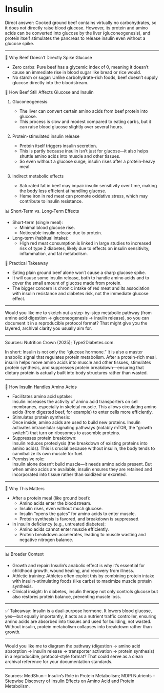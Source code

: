 # Insulin #

Direct answer: Cooked ground beef contains virtually no carbohydrates, so it does not directly raise blood glucose. However, its protein and amino acids can be converted into glucose by the liver (gluconeogenesis), and protein itself stimulates the pancreas to release insulin even without a glucose spike.  

---

🔬 Why Beef Doesn’t Directly Spike Glucose
- Zero carbs: Pure beef has a glycemic index of 0, meaning it doesn’t cause an immediate rise in blood sugar like bread or rice would.  
- No starch or sugar: Unlike carbohydrate-rich foods, beef doesn’t supply glucose directly into the bloodstream.  

🧪 How Beef Still Affects Glucose and Insulin
1. Gluconeogenesis  
   - The liver can convert certain amino acids from beef protein into glucose.  
   - This process is slow and modest compared to eating carbs, but it can raise blood glucose slightly over several hours.  

2. Protein-stimulated insulin release  
   - Protein itself triggers insulin secretion.  
   - This is partly because insulin isn’t just for glucose—it also helps shuttle amino acids into muscle and other tissues.  
   - So even without a glucose surge, insulin rises after a protein-heavy meal.  

3. Indirect metabolic effects  
   - Saturated fat in beef may impair insulin sensitivity over time, making the body less efficient at handling glucose.  
   - Heme iron in red meat can promote oxidative stress, which may contribute to insulin resistance.  

📊 Short-Term vs. Long-Term Effects
- Short-term (single meal):  
  - Minimal blood glucose rise.  
  - Noticeable insulin release due to protein.  
- Long-term (habitual intake):  
  - High red meat consumption is linked in large studies to increased risk of type 2 diabetes, likely due to effects on insulin sensitivity, inflammation, and fat metabolism.  

🥩 Practical Takeaway
- Eating plain ground beef alone won’t cause a sharp glucose spike.  
- It will cause some insulin release, both to handle amino acids and to cover the small amount of glucose made from protein.  
- The bigger concern is chronic intake of red meat and its association with insulin resistance and diabetes risk, not the immediate glucose effect.  

---

Would you like me to sketch out a step-by-step metabolic pathway (from amino acid digestion → gluconeogenesis → insulin release), so you can document it in a reproducible protocol format? That might give you the layered, archival clarity you usually aim for.  

---

Sources: Nutrition Crown (2025); Type2Diabetes.com.




In short: Insulin is not only the “glucose hormone.” It is also a master anabolic signal that regulates protein metabolism. After a protein-rich meal, insulin helps move amino acids into muscle and other tissues, stimulates protein synthesis, and suppresses protein breakdown—ensuring that dietary protein is actually built into body structures rather than wasted.  

---

🔑 How Insulin Handles Amino Acids
- Facilitates amino acid uptake:  
  Insulin increases the activity of amino acid transporters on cell membranes, especially in skeletal muscle. This allows circulating amino acids (from digested beef, for example) to enter cells more efficiently.  
- Stimulates protein synthesis:  
  Once inside, amino acids are used to build new proteins. Insulin activates intracellular signaling pathways (notably mTOR, the “growth switch”) that turn on ribosomes to assemble proteins.  
- Suppresses protein breakdown:  
  Insulin reduces proteolysis (the breakdown of existing proteins into amino acids). This is crucial because without insulin, the body tends to cannibalize its own muscle for fuel.  
- Permissive role:  
  Insulin alone doesn’t build muscle—it needs amino acids present. But when amino acids are available, insulin ensures they are retained and incorporated into tissue rather than oxidized or excreted.  

---

🧬 Why This Matters
- After a protein meal (like ground beef):  
  - Amino acids enter the bloodstream.  
  - Insulin rises, even without much glucose.  
  - Insulin “opens the gates” for amino acids to enter muscle.  
  - Protein synthesis is favored, and breakdown is suppressed.  
- In insulin deficiency (e.g., untreated diabetes):  
  - Amino acids cannot enter muscle efficiently.  
  - Protein breakdown accelerates, leading to muscle wasting and negative nitrogen balance.  

---

📊 Broader Context
- Growth and repair: Insulin’s anabolic effect is why it’s essential for childhood growth, wound healing, and recovery from illness.  
- Athletic training: Athletes often exploit this by combining protein intake with insulin-stimulating foods (like carbs) to maximize muscle protein synthesis.  
- Clinical insight: In diabetes, insulin therapy not only controls glucose but also restores protein balance, preventing muscle loss.  

---

✅ Takeaway: Insulin is a dual-purpose hormone. It lowers blood glucose, yes—but equally importantly, it acts as a nutrient traffic controller, ensuring amino acids are absorbed into tissues and used for building, not wasted. Without insulin, protein metabolism collapses into breakdown rather than growth.  

---

Would you like me to diagram the pathway (digestion → amino acid absorption → insulin release → transporter activation → protein synthesis) in a reproducible, protocol-style format? That could serve as a clean archival reference for your documentation standards.  

---

Sources: MedShun – Insulin’s Role in Protein Metabolism; MDPI Nutrients – Stepwise Discovery of Insulin Effects on Amino Acid and Protein Metabolism.





